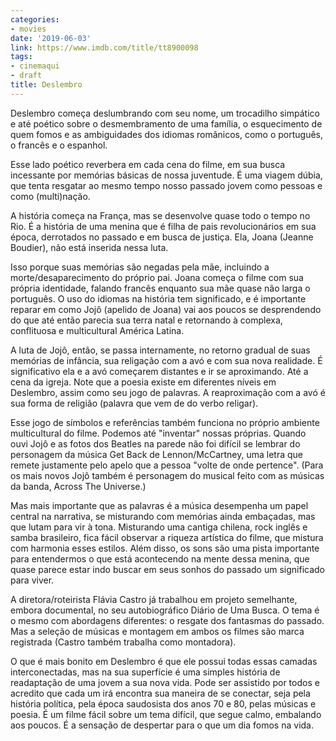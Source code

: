 ```yaml
---
categories:
- movies
date: '2019-06-03'
link: https://www.imdb.com/title/tt8900098
tags:
- cinemaqui
- draft
title: Deslembro
---
```


Deslembro começa deslumbrando com seu nome, um trocadilho simpático e até poético sobre o desmembramento de uma família, o esquecimento de quem fomos e as ambiguidades dos idiomas românicos, como o português, o francês e o espanhol.

Esse lado poético reverbera em cada cena do filme, em sua busca incessante por memórias básicas de nossa juventude. É uma viagem dúbia, que tenta resgatar ao mesmo tempo nosso passado jovem como pessoas e como (multi)nação.

A história começa na França, mas se desenvolve quase todo o tempo no Rio. É a história de uma menina que é filha de pais revolucionários em sua época, derrotados no passado e em busca de justiça. Ela, Joana (Jeanne Boudier), não está inserida nessa luta.

Isso porque suas memórias são negadas pela mãe, incluindo a morte/desaparecimento do próprio pai. Joana começa o filme com sua própria identidade, falando francês enquanto sua mãe quase não larga o português. O uso do idiomas na história tem significado, e é importante reparar em como Jojô (apelido de Joana) vai aos poucos se desprendendo do que até então parecia sua terra natal e retornando à complexa, conflituosa e multicultural América Latina.

A luta de Jojô, então, se passa internamente, no retorno gradual de suas memórias de infância, sua religação com a avó e com sua nova realidade. É significativo ela e a avó começarem distantes e ir se aproximando. Até a cena da igreja. Note que a poesia existe em diferentes níveis em Deslembro, assim como seu jogo de palavras. A reaproximação com a avó é sua forma de religião (palavra que vem de do verbo religar).

Esse jogo de símbolos e referências também funciona no próprio ambiente multicultural do filme. Podemos até "inventar" nossas próprias. Quando ouvi Jojô e as fotos dos Beatles na parede não foi difícil se lembrar do personagem da música Get Back de Lennon/McCartney, uma letra que remete justamente pelo apelo que a pessoa "volte de onde pertence". (Para os mais novos Jojô também é personagem do musical feito com as músicas da banda, Across The Universe.)

Mas mais importante que as palavras é a música desempenha um papel central na narrativa, se misturando com memórias ainda embaçadas, mas que lutam para vir à tona. Misturando uma cantiga chilena, rock inglês e samba brasileiro, fica fácil observar a riqueza artística do filme, que mistura com harmonia esses estilos. Além disso, os sons são uma pista importante para entendermos o que está acontecendo na mente dessa menina, que quase parece estar indo buscar em seus sonhos do passado um significado para viver.

A diretora/roteirista Flávia Castro já trabalhou em projeto semelhante, embora documental, no seu autobiográfico Diário de Uma Busca. O tema é o mesmo com abordagens diferentes: o resgate dos fantasmas do passado. Mas a seleção de músicas e montagem em ambos os filmes são marca registrada (Castro também trabalha como montadora).

O que é mais bonito em Deslembro é que ele possui todas essas camadas interconectadas, mas na sua superfície é uma simples história de readaptação de uma jovem a sua nova vida. Pode ser assistido por todos e acredito que cada um irá encontra sua maneira de se conectar, seja pela história política, pela época saudosista dos anos 70 e 80, pelas músicas e poesia. É um filme fácil sobre um tema difícil, que segue calmo, embalando aos poucos. É a sensação de despertar para o que um dia fomos na vida.